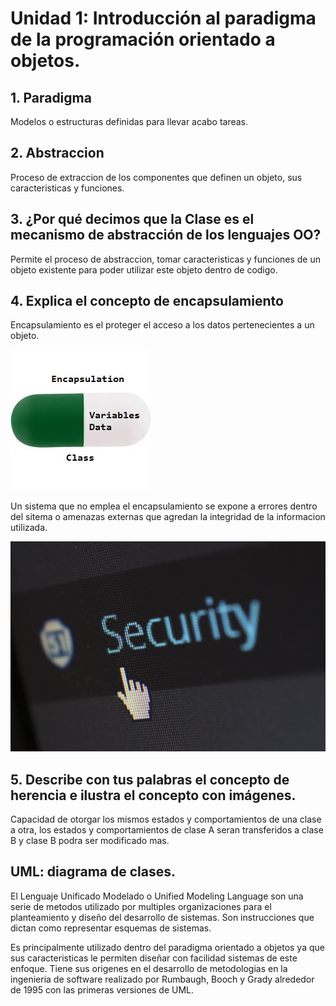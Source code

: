 # Unidad 1: Introducción al paradigma de la programación orientado a objetos.

## 1. Paradigma
Modelos o estructuras definidas para llevar acabo tareas.

## 2. Abstraccion
Proceso de extraccion de los componentes que definen un objeto, sus caracteristicas y funciones.

## 3. ¿Por qué decimos que la Clase es el mecanismo de abstracción de los lenguajes OO? 
Permite el proceso de abstraccion, tomar caracteristicas y funciones de un objeto existente para poder utilizar este objeto 
dentro de codigo.

## 4. Explica el concepto de encapsulamiento

Encapsulamiento es el proteger el acceso a los datos pertenecientes a un objeto.

![Encapsulado](/Tarea1/Encapsulation.jpg "Encapsulamiento")

Un sistema que no emplea el encapsulamiento se expone a errores dentro del sitema o amenazas externas que agredan la integridad 
de la informacion utilizada. 

![Encapsulado](/Tarea1/security-protection-anti-virus-software-60504.jpeg "Sin encapsulamiento")

## 5. Describe con tus palabras el concepto de herencia e ilustra el concepto con imágenes.
Capacidad de otorgar los mismos estados y comportamientos de una clase a otra, los estados y comportamientos de clase A seran 
transferidos a clase B y clase B podra ser modificado mas.

## UML: diagrama de clases.

El Lenguaje Unificado Modelado o Unified Modeling Language son una serie de metodos utilizado por multiples organizaciones para el planteamiento y diseño del desarrollo de sistemas. Son instrucciones que dictan como representar esquemas de sistemas.

Es principalmente utilizado dentro del paradigma orientado a objetos ya que sus caracteristicas le permiten diseñar con facilidad sistemas de este enfoque. Tiene sus origenes en el desarrollo de metodologias en la ingenieria de software realizado por Rumbaugh, Booch y Grady alrededor de 1995 con las primeras versiones de UML. 

